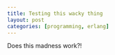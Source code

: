 ```yaml
---
title: Testing this wacky thing
layout: post
categories: [programming, erlang]
---
```


Does this madness work?!
